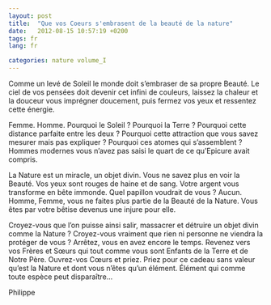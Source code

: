 ```yaml
---
layout: post
title:  "Que vos Coeurs s'embrasent de la beauté de la nature"
date:   2012-08-15 10:57:19 +0200
tags: fr
lang: fr

categories: nature volume_I
---
```

Comme un levé de Soleil le monde doit s’embraser de sa propre Beauté. Le ciel de vos pensées doit devenir cet infini de couleurs, laissez la chaleur et la douceur vous imprégner doucement, puis fermez vos yeux et ressentez cette énergie.

Femme. Homme. Pourquoi le Soleil ? Pourquoi la Terre ? Pourquoi cette distance parfaite entre les deux ? Pourquoi cette attraction que vous savez mesurer mais pas expliquer ? Pourquoi ces atomes qui s’assemblent ? Hommes modernes vous n’avez pas saisi le quart de ce qu’Epicure avait compris.

La Nature est un miracle, un objet divin. Vous ne savez plus en voir la Beauté. Vos yeux sont rouges de haine et de sang. Votre argent vous transforme en bête immonde. Quel papillon voudrait de vous ? Aucun. Homme, Femme, vous ne faites plus partie de la Beauté de la Nature. Vous êtes par votre bêtise devenus une injure pour elle.

Croyez-vous que l’on puisse ainsi salir, massacrer et détruire un objet divin comme la Nature ? Croyez-vous vraiment que rien ni personne ne viendra la protéger de vous ? Arrêtez, vous en avez encore le temps. Revenez vers vos Frères et Sœurs qui tout comme vous sont Enfants de la Terre et de Notre Père. Ouvrez-vos Cœurs et priez. Priez pour ce cadeau sans valeur qu’est la Nature et dont vous n’êtes qu’un élément. Élément qui comme toute espèce peut disparaître...

Philippe


<!-- 
Ce(tte) œuvre est mise à disposition selon les termes de la Licence Creative Commons Attribution - Pas d’Utilisation Commerciale 4.0 International.
-->